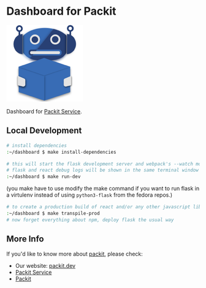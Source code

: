 # Dashboard for Packit

<img src="./static/logo.png" alt="packit" width="200"/>

Dashboard for [Packit Service](https://github.com/packit-service).

## Local Development

```bash
# install dependencies
:~/dashboard $ make install-dependencies
```

```bash
# this will start the flask development server and webpack's --watch mode.
# flask and react debug logs will be shown in the same terminal window
:~/dashboard $ make run-dev
```

(you make have to use modify the make command if you want to run flask in a virtulenv instead of using `python3-flask` from the fedora repos.)

```bash
# to create a production build of react and/or any other javascript libs
:~/dashboard $ make transpile-prod
# now forget everything about npm, deploy flask the usual way
```

## More Info

If you'd like to know more about [packit](https://github.com/packit-service), please check:

- Our website: [packit.dev](https://packit.dev/)
- [Packit Service](https://github.com/packit-service/packit-service)
- [Packit](https://github.com/packit-service/packit)
